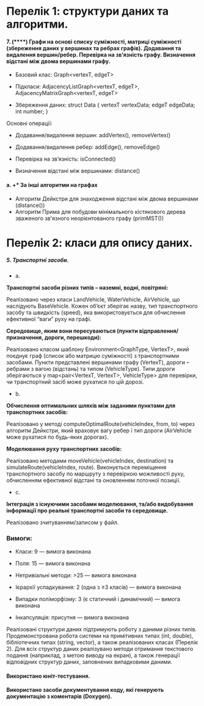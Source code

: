 # Перелік 1: структури даних та алгоритми.

#### 7. (****) Графи на основі списку суміжності, матриці суміжності (збереження даних у вершинах та ребрах графів). Додавання та видалення вершин/ребер. Перевірка на зв’язність графу. Визначення відстані між двома вершинами графу.

* Базовий клас: Graph<vertexT, edgeT>
* Підкласи: AdjacencyListGraph<vertexT, edgeT>, AdjacencyMatrixGraph<vertexT, edgeT>

* Збереження даних: struct Data { vertexT vertexData; edgeT edgeData; int number; }

Основні операції:

* Додавання/видалення вершин: addVertex(), removeVertex()

* Додавання/видалення ребер: addEdge(), removeEdge()

* Перевірка на зв’язність: isConnected()

* Визначення відстані між вершинами: distance()

#### a. +* За інші алгоритми на графах

* Алгоритм Дейкстри для знаходження відстані між двома вершинами (distance())
* Алгоритм Прима для побудови мінімального кістякового дерева зваженого зв'язного неорієнтованого графу (primMST())
# Перелік 2: класи для опису даних.

##### 5. Транспортні засоби.

* a. 

**Транспортні засоби різних типів – наземні, водні, повітряні:**
 
Реалізовано через класи LandVehicle, WaterVehicle, AirVehicle, що наслідують BaseVehicle. Кожен об’єкт зберігає назву, тип транспортного засобу та швидкість (speed), яка використовується для обчислення ефективної “ваги” руху на графі. 

**Середовище, яким вони пересуваються (пункти відправлення/призначення, дороги, перешкоди):**

Реалізовано класом шаблону Environment<GraphType, VertexT>, який поєднує граф (список або матрицю суміжності) з транспортними засобами. Пункти представлені вершинами графу (VertexT), дороги – ребрами з вагою (відстань) та типом (VehicleType). Типи дороги зберігаються у map<pair<VertexT, VertexT>, VehicleType> для перевірки, чи транспортний засіб може рухатися по цій дорозі.

* b.

**Обчислення оптимальних шляхів між заданими пунктами для транспортних засобів:**

Реалізовано у методі computeOptimalRoute(vehicleIndex, from, to) через алгоритм Дейкстри, який враховує вагу ребер і тип дороги (AirVehicle може рухатися по будь-яких дорогах).

**Моделювання руху транспортних засобів:**

Реалізовано методами moveVehicle(vehicleIndex, destination) та simulateRoute(vehicleIndex, route). Виконується переміщення транспортного засобу по маршруту з перевіркою можливості руху, обчисленням ефективної відстані та оновленням поточної позиції.

* c.

**Інтеграція з існуючими засобами моделювання, та/або видобування інформації про реальні транспортні засоби та середовище.**

Реалізовано зчитуванням/записом у файл.


### Вимоги:
* Класи: 9 — вимога виконана

* Поля: 15 — вимога виконана

* Нетривіальні методи: >25 — вимога виконана

* Ієрархії успадкування: 2 (одна з ≥3 класів) — вимога виконана

* Випадки поліморфізму: 3 (є статичний і динамічний) — вимога виконана

* Інкапсуляція: присутня — вимога виконана

Реалізовані структури даних підтримують роботу з даними різних типів. 
Продемонстрована робота системи на примітивних типах (int, double), бібліотечних типах (string, vector), а також реалізованих класах (Перелік 2).
Для всіх структур даних реалізувано методи отримання текстового подання (наприклад, з метою виводу на екран), а також генерації відповідних структур даних, заповнених випадковими даними.

#### Використано юніт-тестування.
#### Використано засоби документування коду, які генерують документацію з коментарів (Doxygen).
